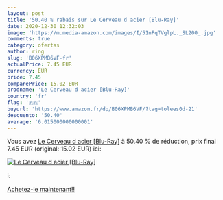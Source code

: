 ```yaml
---
layout: post
title: '50.40 % rabais sur Le Cerveau d acier [Blu-Ray]'
date: 2020-12-30 12:32:03
image: 'https://m.media-amazon.com/images/I/51nPqTVglpL._SL200_.jpg'
comments: true
category: ofertas
author: ring
slug: 'B06XPMB6VF-fr'
actualPrice: 7.45 EUR
currency: EUR
price: 7.45
comparePrice: 15.02 EUR
prodname: 'Le Cerveau d acier [Blu-Ray]'
country: 'fr'
flag: '🇫🇷'
buyurl: 'https://www.amazon.fr/dp/B06XPMB6VF/?tag=tolees0d-21'
descuento: '50.40'
average: '6.015000000000001'
---
```


Vous avez [Le Cerveau d acier [Blu-Ray]](https://www.amazon.fr/dp/B06XPMB6VF/?tag=tolees0d-21)  à  50.40 % de réduction, prix final  7.45 EUR (original: 15.02 EUR) ici:

[![Le Cerveau d acier [Blu-Ray]](https://m.media-amazon.com/images/I/51nPqTVglpL._SL200_.jpg)](https://www.amazon.fr/dp/B06XPMB6VF/?tag=tolees0d-21)

ℹ️:


[Achetez-le maintenant!!](https://www.amazon.fr/dp/B06XPMB6VF/?tag=tolees0d-21)
